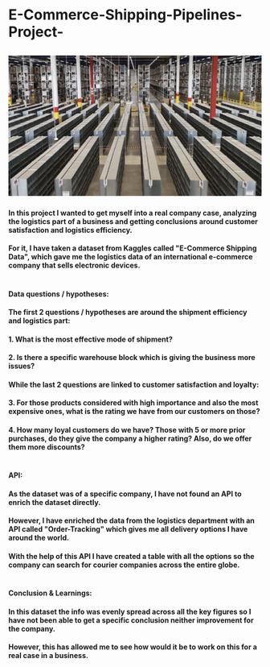 # E-Commerce-Shipping-Pipelines-Project-

## ![foto de un almacen](almacen.png)

#### In this project I wanted to get myself into a real company case, analyzing the logistics part of a business and getting conclusions around customer satisfaction and logistics efficiency.
#### For it, I have taken a dataset from Kaggles called "E-Commerce Shipping Data", which gave me the logistics data of an international e-commerce company that sells electronic devices.
#
#### **Data questions / hypotheses:**
#### The first 2 questions / hypotheses are around the shipment efficiency and logistics part:
#### 1. What is the most effective mode of shipment? 
#### 2. Is there a specific warehouse block which is giving the business more issues? 
#### While the last 2 questions are linked to customer satisfaction and loyalty: 
#### 3. For those products considered with high importance and also the most expensive ones, what is the rating we have from our customers on those?
#### 4. How many loyal customers do we have? Those with 5 or more prior purchases, do they give the company a higher rating? Also, do we offer them more discounts?
#
#### **API:**
#### As the dataset was of a specific company, I have not found an API to enrich the dataset directly.
#### However, I have enriched the data from the logistics department with an API called "Order-Tracking" which gives me all delivery options I have around the world.
#### With the help of this API I have created a table with all the options so the company can search for courier companies across the entire globe. 
#
#### **Conclusion & Learnings:**
#### In this dataset the info was evenly spread across all the key figures so I have not been able to get a specific conclusion neither improvement for the company.
#### However, this has allowed me to see how would it be to work on this for a real case in a business. 